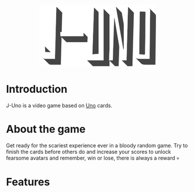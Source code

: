<p align="center"><img src=".github/juno.png" /></p>

# Introduction

J-Uno is a video game based on [Uno](https://en.wikipedia.org/wiki/Uno_card_game) cards.

# About the game

Get ready for the scariest experience ever in a bloody random game.
Try to finish the cards before others do and increase your scores 
to unlock fearsome avatars and remember, win or lose, there is always a reward :skull:

# Features 


